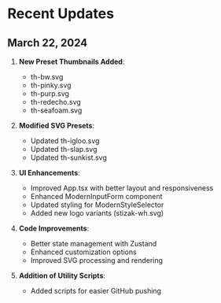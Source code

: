 # Recent Updates

## March 22, 2024

1. **New Preset Thumbnails Added**:
   - th-bw.svg
   - th-pinky.svg
   - th-purp.svg
   - th-redecho.svg
   - th-seafoam.svg

2. **Modified SVG Presets**:
   - Updated th-igloo.svg
   - Updated th-slap.svg
   - Updated th-sunkist.svg

3. **UI Enhancements**:
   - Improved App.tsx with better layout and responsiveness
   - Enhanced ModernInputForm component
   - Updated styling for ModernStyleSelector
   - Added new logo variants (stizak-wh.svg)

4. **Code Improvements**:
   - Better state management with Zustand
   - Enhanced customization options
   - Improved SVG processing and rendering

5. **Addition of Utility Scripts**:
   - Added scripts for easier GitHub pushing